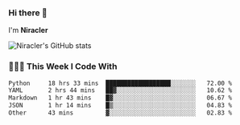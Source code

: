 ### Hi there 👋

I'm **Niracler**

![Niracler's GitHub stats](https://github-readme-stats.vercel.app/api?username=Niracler&show_icons=true)


### 👨🏻‍💻 This Week I Code With

<!--START_SECTION:waka-->

```txt
Python     18 hrs 33 mins  ██████████████████░░░░░░░   72.00 %
YAML       2 hrs 44 mins   ██▓░░░░░░░░░░░░░░░░░░░░░░   10.62 %
Markdown   1 hr 43 mins    █▓░░░░░░░░░░░░░░░░░░░░░░░   06.67 %
JSON       1 hr 14 mins    █▒░░░░░░░░░░░░░░░░░░░░░░░   04.83 %
Other      43 mins         ▓░░░░░░░░░░░░░░░░░░░░░░░░   02.83 %
```

<!--END_SECTION:waka-->
